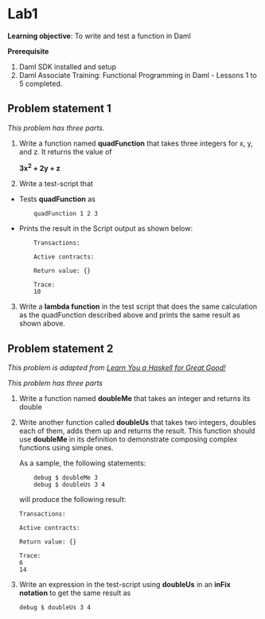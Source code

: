 # Lab1 

**Learning objective**: To write and test a function in Daml

**Prerequisite**
1. Daml SDK installed and setup
2. Daml Associate Training: Functional Programming in Daml - Lessons 1 to 5 completed.

## Problem statement 1

*This problem has three parts.*

1. Write a function named **quadFunction** that takes three integers for x, y, and z. It returns the value of

    **3x<sup>2</sup> + 2y + z**


2. Write a test-script that 

- Tests **quadFunction** as

    ```
        quadFunction 1 2 3
    ```

- Prints the result in the Script output as shown below:


    ```
        Transactions: 

        Active contracts: 

        Return value: {}

        Trace: 
        10

    ```

3. Write a **lambda function** in the test script that does the same calculation as the quadFunction described above and prints the same result as shown above. 


## Problem statement 2
*This problem is adapted from [Learn You a Haskell for Great Good!](http://learnyouahaskell.com/starting-out#babys-first-functions)*

*This problem has three parts*

1. Write a function named **doubleMe** that takes an integer and returns its double 
2. Write another function called **doubleUs** that takes two integers, doubles each of them, adds them up and returns the result. This function should use **doubleMe** in its definition to demonstrate composing complex functions using simple ones. 

    As a sample, the following statements: 

    ```
        debug $ doubleMe 3
        debug $ doubleUs 3 4
    ```

    will produce the following result:

    ```
    Transactions: 

    Active contracts: 

    Return value: {}

    Trace: 
    6
    14
    ```

3. Write an expression in the test-script using **doubleUs** in an **inFix notation** to get the same result as 

    ```
    debug $ doubleUs 3 4
    ```








